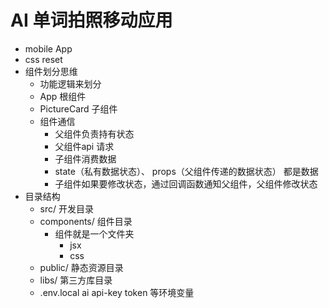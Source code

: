 # AI 单词拍照移动应用

- mobile App
- css reset
- 组件划分思维
    - 功能逻辑来划分
    - App 根组件
    - PictureCard 子组件
    - 组件通信
        - 父组件负责持有状态
        - 父组件api 请求
        - 子组件消费数据
        - state（私有数据状态）、 props（父组件传递的数据状态） 都是数据
        - 子组件如果要修改状态，通过回调函数通知父组件，父组件修改状态
- 目录结构
    - src/ 开发目录
    - components/ 组件目录
        - 组件就是一个文件夹
            - jsx
            - css
    - public/ 静态资源目录
    - libs/ 第三方库目录
    - .env.local ai api-key token 等环境变量
